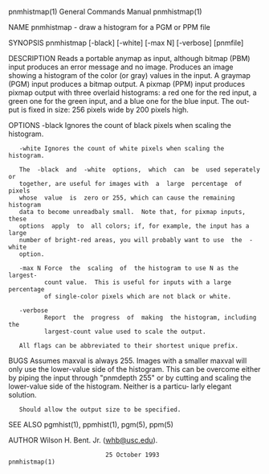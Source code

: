 pnmhistmap(1)              General Commands Manual              pnmhistmap(1)

NAME
       pnmhistmap - draw a histogram for a PGM or PPM file

SYNOPSIS
       pnmhistmap [-black] [-white] [-max N] [-verbose] [pnmfile]

DESCRIPTION
       Reads a portable anymap as input, although bitmap (PBM) input produces
       an error message and no image.  Produces an image showing a  histogram
       of  the  color  (or  gray) values in the input.  A graymap (PGM) input
       produces a bitmap output.  A pixmap (PPM) input produces pixmap output
       with  three  overlaid histograms: a red one for the red input, a green
       one for the green input, and a blue one for the blue input.  The  out‐
       put is fixed in size: 256 pixels wide by 200 pixels high.

OPTIONS
       -black Ignores the count of black pixels when scaling the histogram.

       -white Ignores the count of white pixels when scaling the histogram.

       The  -black  and  -white  options,  which  can  be  used seperately or
       together, are useful for images with  a  large  percentage  of  pixels
       whose  value  is  zero or 255, which can cause the remaining histogram
       data to become unreadbaly small.  Note that, for pixmap inputs,  these
       options  apply  to  all colors; if, for example, the input has a large
       number of bright-red areas, you will probably want to use  the  -white
       option.

       -max N Force  the  scaling  of  the histogram to use N as the largest-
              count value.  This is useful for inputs with a large percentage
              of single-color pixels which are not black or white.

       -verbose
              Report  the  progress  of  making  the histogram, including the
              largest-count value used to scale the output.

       All flags can be abbreviated to their shortest unique prefix.

BUGS
       Assumes maxval is always 255.  Images with a smaller maxval will  only
       use  the  lower-value  side  of  the  histogram.  This can be overcome
       either by piping the input through "pnmdepth 255" or  by  cutting  and
       scaling  the lower-value side of the histogram.  Neither is a particu‐
       larly elegant solution.

       Should allow the output size to be specified.

SEE ALSO
       pgmhist(1), ppmhist(1), pgm(5), ppm(5)

AUTHOR
       Wilson H. Bent. Jr. (whb@usc.edu).

                               25 October 1993                  pnmhistmap(1)
